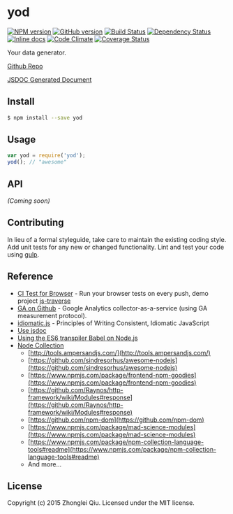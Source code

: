 # yod
[![NPM version](https://badge.fury.io/js/yod.svg)](https://npmjs.org/package/yod)
[![GitHub version][git-tag-image]][project-url]
[![Build Status][travis-image]][travis-url]
[![Dependency Status][daviddm-url]][daviddm-image]
[![Inline docs][doc-image]][doc-url]
[![Code Climate][climate-image]][climate-url]
[![Coverage Status][coveralls-image]][coveralls-url]



Your data generator.


[Github Repo][project-url]

[JSDOC Generated Document](http://qiu8310.github.io/yod)


## Install

```bash
$ npm install --save yod
```


## Usage

```javascript
var yod = require('yod');
yod(); // "awesome"
```

## API

_(Coming soon)_


## Contributing

In lieu of a formal styleguide, take care to maintain the existing coding style. Add unit tests for any new or changed functionality. Lint and test your code using [gulp](http://gulpjs.com/).


## Reference
* [CI Test for Browser](https://ci.testling.com/) - Run your browser tests on every push, demo project [js-traverse](https://github.com/substack/js-traverse)
* [GA on Github](https://github.com/igrigorik/ga-beacon) - Google Analytics collector-as-a-service (using GA measurement protocol).
* [idiomatic.js](https://github.com/rwaldron/idiomatic.js) - Principles of Writing Consistent, Idiomatic JavaScript
* [Use jsdoc](http://usejsdoc.org/index.html)
* [Using the ES6 transpiler Babel on Node.js](http://www.2ality.com/2015/03/babel-on-node.html)
* [Node Collection](https://github.com/npm/newww/issues/313)
  - [http://tools.ampersandjs.com/](http://tools.ampersandjs.com/)
  - [https://github.com/sindresorhus/awesome-nodejs](https://github.com/sindresorhus/awesome-nodejs)
  - [https://www.npmjs.com/package/frontend-npm-goodies](https://www.npmjs.com/package/frontend-npm-goodies)
  - [https://github.com/Raynos/http-framework/wiki/Modules#response](https://github.com/Raynos/http-framework/wiki/Modules#response)
  - [https://github.com/npm-dom](https://github.com/npm-dom)
  - [https://www.npmjs.com/package/mad-science-modules](https://www.npmjs.com/package/mad-science-modules)
  - [https://www.npmjs.com/package/npm-collection-language-tools#readme](https://www.npmjs.com/package/npm-collection-language-tools#readme)
  - And more...


## License

Copyright (c) 2015 Zhonglei Qiu. Licensed under the MIT license.



[doc-url]: http://inch-ci.org/github/qiu8310/yod
[doc-image]: http://inch-ci.org/github/qiu8310/yod.svg?branch=master
[project-url]: https://github.com/qiu8310/yod
[git-tag-image]: http://img.shields.io/github/tag/qiu8310/yod.svg
[climate-url]: https://codeclimate.com/github/qiu8310/yod
[climate-image]: https://codeclimate.com/github/qiu8310/yod/badges/gpa.svg
[travis-url]: https://travis-ci.org/qiu8310/yod
[travis-image]: https://travis-ci.org/qiu8310/yod.svg?branch=master
[daviddm-url]: https://david-dm.org/qiu8310/yod.svg?theme=shields.io
[daviddm-image]: https://david-dm.org/qiu8310/yod
[coveralls-url]: https://coveralls.io/r/qiu8310/yod
[coveralls-image]: https://coveralls.io/repos/qiu8310/yod/badge.png

